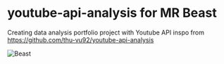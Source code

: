 # youtube-api-analysis for MR Beast

 Creating data analysis portfolio project with Youtube API 
inspo from https://github.com/thu-vu92/youtube-api-analysis

![Beast](https://user-images.githubusercontent.com/99122894/220943639-a3f5cecd-8a85-4a82-845a-90ea5037ea0f.png)
